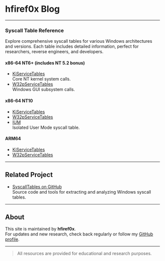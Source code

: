 # hfiref0x Blog

---

### Syscall Table Reference

Explore comprehensive syscall tables for various Windows architectures and versions. Each table includes detailed information, perfect for researchers, reverse engineers, and developers.

#### x86-64 NT6+ (includes NT 5.2 bonus)

- [KiServiceTables](https://hfiref0x.github.io/sctables/X86_64/NT6_syscalls.html)  
  Core NT kernel system calls.
- [W32pServiceTables](https://hfiref0x.github.io/sctables/X86_64/NT6_w32ksyscalls.html)  
  Windows GUI subsystem calls.

#### x86-64 NT10

- [KiServiceTables](https://hfiref0x.github.io/sctables/X86_64/NT10_syscalls.html)
- [W32pServiceTables](https://hfiref0x.github.io/sctables/X86_64/NT10_w32ksyscalls.html)
- [IUM](https://hfiref0x.github.io/sctables/X86_64/NT10_iumsyscalls.html)  
  Isolated User Mode syscall table.

#### ARM64

- [KiServiceTables](https://hfiref0x.github.io/sctables/ARM64/syscalls.html)
- [W32pServiceTables](https://hfiref0x.github.io/sctables/ARM64/w32ksyscalls.html)

---

## Related Project

- [SyscallTables on GitHub](https://github.com/hfiref0x/SyscallTables)  
  Source code and tools for extracting and analyzing Windows syscall tables.

---

## About

This site is maintained by **hfiref0x**.  
For updates and new research, check back regularly or follow my [GitHub profile](https://github.com/hfiref0x).

---

> All resources are provided for educational and research purposes.
